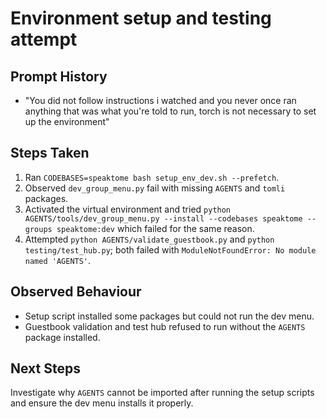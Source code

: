 # Environment setup and testing attempt

## Prompt History
- "You did not follow instructions i watched and you never once ran anything that was what you're told to run, torch is not necessary to set up the environment"

## Steps Taken
1. Ran `CODEBASES=speaktome bash setup_env_dev.sh --prefetch`.
2. Observed `dev_group_menu.py` fail with missing `AGENTS` and `tomli` packages.
3. Activated the virtual environment and tried `python AGENTS/tools/dev_group_menu.py --install --codebases speaktome --groups speaktome:dev` which failed for the same reason.
4. Attempted `python AGENTS/validate_guestbook.py` and `python testing/test_hub.py`; both failed with `ModuleNotFoundError: No module named 'AGENTS'`.

## Observed Behaviour
- Setup script installed some packages but could not run the dev menu.
- Guestbook validation and test hub refused to run without the `AGENTS` package installed.

## Next Steps
Investigate why `AGENTS` cannot be imported after running the setup scripts and ensure the dev menu installs it properly.
